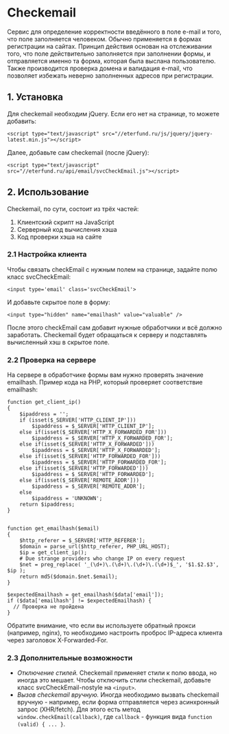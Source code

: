 # Checkemail

Сервис для определение корректности введённого в поле e-mail и того, что поле заполняется человеком. Обычно применяется в формах регистрации на сайтах.
Принцип действия основан на отслеживании того, что поле действительно заполняется при заполнении формы, и отправляется именно та форма, которая была выслана пользователю. Также производится проверка домена и валидация e-mail, что позволяет избежать неверно заполненных адресов при регистрации.

## 1. Установка

Для checkemail необходим jQuery. Если его нет на странице, то можете добавить:
```
<script type="text/javascript" src="//eterfund.ru/js/jquery/jquery-latest.min.js"></script>
```

Далее, добавьте сам checkemail (после jQuery):
```
<script type="text/javascript" src="//eterfund.ru/api/email/svcCheckEmail.js"></script>
```

## 2. Использование

Checkemail, по сути, состоит из трёх частей:
1. Клиентский скрипт на JavaScript
2. Серверный код вычисления хэша
3. Код проверки хэша на сайте

### 2.1 Настройка клиента

Чтобы связать checkEmail с нужным полем на странице, задайте полю
класс svcCheckEmail:
```
<input type='email' class='svcCheckEmail'>
```

И добавьте скрытое поле в форму:
```
<input type="hidden" name="emailhash" value="valuable" />
```

После этого checkEmail сам добавит нужные обработчики и всё должно заработать.
Checkemail будет обращаться к серверу и подставлять вычисленный хэш в скрытое поле.

### 2.2 Проверка на сервере

На сервере в обработчике формы вам нужно проверять значение emailhash.
Пример кода на PHP, который проверяет соответствие emailhash:
```
function get_client_ip()
{
    $ipaddress = '';
    if (isset($_SERVER['HTTP_CLIENT_IP']))
        $ipaddress = $_SERVER['HTTP_CLIENT_IP'];
    else if(isset($_SERVER['HTTP_X_FORWARDED_FOR']))
        $ipaddress = $_SERVER['HTTP_X_FORWARDED_FOR'];
    else if(isset($_SERVER['HTTP_X_FORWARDED']))
        $ipaddress = $_SERVER['HTTP_X_FORWARDED'];
    else if(isset($_SERVER['HTTP_FORWARDED_FOR']))
        $ipaddress = $_SERVER['HTTP_FORWARDED_FOR'];
    else if(isset($_SERVER['HTTP_FORWARDED']))
        $ipaddress = $_SERVER['HTTP_FORWARDED'];
    else if(isset($_SERVER['REMOTE_ADDR']))
        $ipaddress = $_SERVER['REMOTE_ADDR'];
    else
        $ipaddress = 'UNKNOWN';
    return $ipaddress;
}
  
  
function get_emailhash($email)
{
    $http_referer = $_SERVER['HTTP_REFERER'];
    $domain = parse_url($http_referer, PHP_URL_HOST);
    $ip = get_client_ip();
    # Due strange providers who change IP on every request
    $net = preg_replace( '_(\d+)\.(\d+)\.(\d+)\.(\d+)$_', '$1.$2.$3', $ip );
    return md5($domain.$net.$email);
}

$expectedEmailhash = get_emailhash($data['email']);
if ($data['emailhash'] != $expectedEmailhash) {
  // Проверка не пройдена
}
```

Обратите внимание, что если вы используете обратный прокси (например, nginx), то
необходимо настроить проброс IP-адреса клиента через заголовок X-Forwarded-For.

### 2.3 Дополнительные возможности

- *Отключение стилей.* Checkemail применяет стили к полю ввода, но иногда это мешает.
Чтобы отключить стили checkemail, добавьте класс svcCheckEmail-nostyle на `<input>`.
- *Вызов checkemail вручную.* Иногда необходимо вызвать checkemail вручную - например,
если форма отправляется через асинхронный запрос (XHR/fetch). Для этого есть метод
`window.checkEmail(callback)`, где `callback` - функция вида `function (valid) { ... }`.
